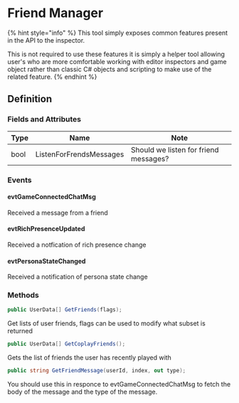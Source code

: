 # Friend Manager

{% hint style="info" %}
This tool simply exposes common features present in the API to the inspector.



This is not required to use these features it is simply a helper tool allowing user's who are more comfortable working with editor inspectors and game object rather than classic C# objects and scripting to make use of the related feature.
{% endhint %}

## Definition

### Fields and Attributes

| Type | Name                    | Note                                  |
| ---- | ----------------------- | ------------------------------------- |
| bool | ListenForFrendsMessages | Should we listen for friend messages? |

### Events

#### evtGameConnectedChatMsg

Received a message from a friend

#### evtRichPresenceUpdated

Received a notfication of rich presence change

#### evtPersonaStateChanged

Received a notification of persona state change

### Methods

```csharp
public UserData[] GetFriends(flags);
```

Get lists of user friends, flags can be used to modify what subset is returned

```csharp
public UserData[] GetCoplayFriends();
```

Gets the list of friends the user has recently played with

```csharp
public string GetFriendMessage(userId, index, out type);
```

You should use this in responce to evtGameConnectedChatMsg to fetch the body of the message and the type of the message.
